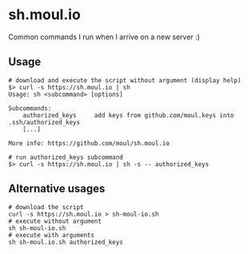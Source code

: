 # sh.moul.io

Common commands I run when I arrive on a new server :)

## Usage

```command
# download and execute the script without argument (display help)
$> curl -s https://sh.moul.io | sh
Usage: sh <subcommand> [options]

Subcommands:
    authorized_keys     add keys from github.com/moul.keys into .ssh/authorized_keys
    [...]

More info: https://github.com/moul/sh.moul.io
```

```command
# run authorized_keys subcommand
$> curl -s https://sh.moul.io | sh -s -- authorized_keys
```

## Alternative usages

```command
# download the script
curl -s https://sh.moul.io > sh-moul-io.sh
# execute without argument
sh sh-moul-io.sh
# execute with arguments
sh sh-moul.io.sh authorized_keys
```

